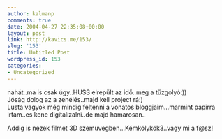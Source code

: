 ```yaml
---
author: kalmanp
comments: true
date: 2004-04-27 22:35:08+00:00
layout: post
link: http://kavics.me/153/
slug: '153'
title: Untitled Post
wordpress_id: 153
categories:
- Uncategorized
---
```


nahát..ma is csak úgy..HUSS elrepült az idő..meg a tűzgolyó:))  
Jóság dolog az a zenélés..majd kell project rá:)  
Lusta vagyok még mindig feltenni a vonatos bloggjaim...marmint papirra irtam..es kene digitalizalni..de majd hamarosan..




Addig is nezek filmet 3D szemuvegben...Kémkölykök3..vagy mi a f@sz!
